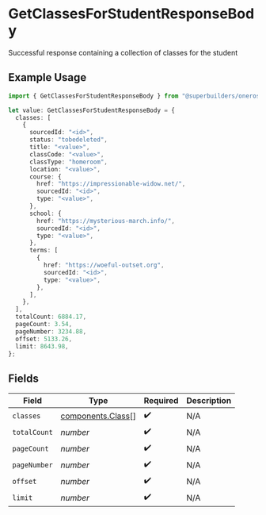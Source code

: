 # GetClassesForStudentResponseBody

Successful response containing a collection of classes for the student

## Example Usage

```typescript
import { GetClassesForStudentResponseBody } from "@superbuilders/oneroster/models/operations";

let value: GetClassesForStudentResponseBody = {
  classes: [
    {
      sourcedId: "<id>",
      status: "tobedeleted",
      title: "<value>",
      classCode: "<value>",
      classType: "homeroom",
      location: "<value>",
      course: {
        href: "https://impressionable-widow.net/",
        sourcedId: "<id>",
        type: "<value>",
      },
      school: {
        href: "https://mysterious-march.info/",
        sourcedId: "<id>",
        type: "<value>",
      },
      terms: [
        {
          href: "https://woeful-outset.org",
          sourcedId: "<id>",
          type: "<value>",
        },
      ],
    },
  ],
  totalCount: 6884.17,
  pageCount: 3.54,
  pageNumber: 3234.88,
  offset: 5133.26,
  limit: 8643.98,
};
```

## Fields

| Field                                                  | Type                                                   | Required                                               | Description                                            |
| ------------------------------------------------------ | ------------------------------------------------------ | ------------------------------------------------------ | ------------------------------------------------------ |
| `classes`                                              | [components.Class](../../models/components/class.md)[] | :heavy_check_mark:                                     | N/A                                                    |
| `totalCount`                                           | *number*                                               | :heavy_check_mark:                                     | N/A                                                    |
| `pageCount`                                            | *number*                                               | :heavy_check_mark:                                     | N/A                                                    |
| `pageNumber`                                           | *number*                                               | :heavy_check_mark:                                     | N/A                                                    |
| `offset`                                               | *number*                                               | :heavy_check_mark:                                     | N/A                                                    |
| `limit`                                                | *number*                                               | :heavy_check_mark:                                     | N/A                                                    |